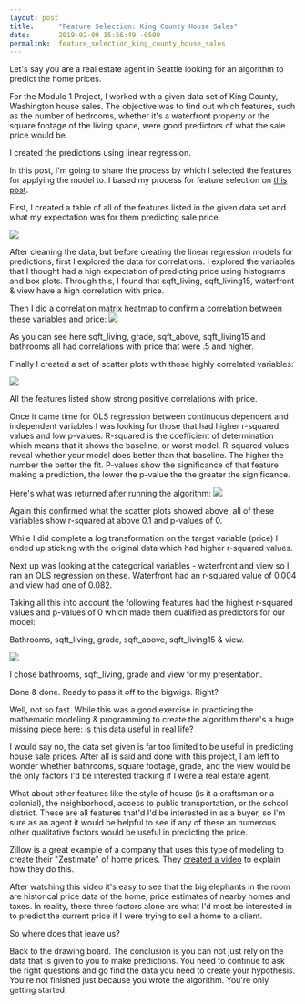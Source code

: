 ```yaml
---
layout: post
title:      "Feature Selection: King County House Sales"
date:       2019-02-09 15:56:49 -0500
permalink:  feature_selection_king_county_house_sales
---
```



Let's say you are a real estate agent in Seattle looking for an algorithm to predict the home prices.

For the Module 1 Project, I worked with a given data set of King County, Washington house sales. The objective was to find out which features, such as the number of bedrooms, whether it's a waterfront property or the square footage of the living space, were good predictors of what the sale price would be. 

I created the predictions using linear regression.

In this post, I'm going to share the process by which I selected the features for applying the model to. I based my process for feature selection on [this post](https://www.kaggle.com/pmarcelino/comprehensive-data-exploration-with-python).

First, I created a table of all of the features listed in the given data set and what my expectation was for them predicting sale price. 

![](https://httpsimage.com/v2/099b2c67-35c6-419f-bafb-e5e14804196b.png)

After cleaning the data, but before creating the linear regression models for predictions, first I explored the data for correlations. I explored the variables that I thought had a high expectation of predicting price using histograms and box plots. Through this, I found that sqft_living, sqft_living15, waterfront & view have a high correlation with price.

Then I did a correlation matrix heatmap to confirm a correlation between these variables and price:
![](https://i.ibb.co/txHzF84/Screen-Shot-2019-02-09-at-11-46-28-AM.png)

As you can see here sqft_living, grade, sqft_above, sqft_living15 and bathrooms all had correlations with price that were .5 and higher.

Finally I created a set of scatter plots with those highly correlated variables:

![](https://i.ibb.co/BcWZqvD/Screen-Shot-2019-02-09-at-11-49-08-AM.png)

All the features listed show strong positive correlations with price.

Once it came time for OLS regression between continuous dependent and independent variables I was looking for those that had higher r-squared values and low p-values. R-squared is the coefficient of determination which means that it shows the baseline, or worst model. R-squared values reveal whether your model does better than that baseline. The higher the number the better the fit. P-values show the significance of that feature making a prediction, the lower the p-value the the greater the significance. 

Here's what was returned after running the algorithm:
![](https://i.ibb.co/SBn43xh/Screen-Shot-2019-02-09-at-11-54-39-AM.png)

Again this confirmed what the scatter plots showed above, all of these variables show r-squared at above 0.1 and p-values of 0.

While I did complete a log transformation on the target variable (price) I ended up sticking with the original data which had higher r-squared values.

Next up was looking at the categorical variables - waterfront and view so I ran an OLS regression on these. Waterfront had an r-squared value of 0.004 and view had one of 0.082.

Taking all this into account the following features had the highest r-squared values and p-values of 0 which made them qualified as predictors for our model:

Bathrooms, sqft_living, grade, sqft_above, sqft_living15 & view.

![](https://i.ibb.co/yfd1Y53/Screen-Shot-2019-02-09-at-12-02-01-PM.png)

I chose bathrooms, sqft_living, grade and view for my presentation.

Done & done. Ready to pass it off to the bigwigs. Right?

Well, not so fast. While this was a good exercise in practicing the mathematic modeling & programming to create the algorithm there's a huge missing piece here: is this data useful in real life?

I would say no, the data set given is far too limited to be useful in predicting house sale prices. After all is said and done with this project, I am left to wonder whether bathrooms, square footage, grade, and the view would be the only factors I'd be interested tracking if I were a real estate agent.

What about other features like the style of house (is it a craftsman or a colonial), the neighborhood, access to public transportation, or the school district. These are all features that'd I'd be interested in as a buyer, so I'm sure as an agent it would be helpful to see if any of these an numerous other qualitative factors would be useful in predicting the price.

Zillow is a great example of a company that uses this type of modeling to create their "Zestimate" of home prices. They [created a video](https://www.zillow.com/zestimate/) to explain how they do this. 

After watching this video it's easy to see that the big elephants in the room are historical price data of the home, price estimates of nearby homes and taxes. In reality, these three factors alone are what I'd most be interested in to predict the current price if I were trying to sell a home to a client.

So where does that leave us?

Back to the drawing board. The conclusion is you can not just rely on the data that is given to you to make predictions. You need to continue to ask the right questions and go find the data you need to create your hypothesis. You're not finished just because you wrote the algorithm. You're only getting started.
